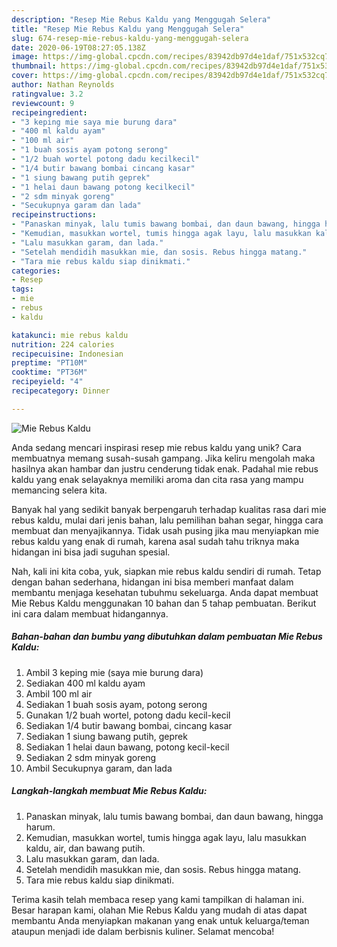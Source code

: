 ```yaml
---
description: "Resep Mie Rebus Kaldu yang Menggugah Selera"
title: "Resep Mie Rebus Kaldu yang Menggugah Selera"
slug: 674-resep-mie-rebus-kaldu-yang-menggugah-selera
date: 2020-06-19T08:27:05.138Z
image: https://img-global.cpcdn.com/recipes/83942db97d4e1daf/751x532cq70/mie-rebus-kaldu-foto-resep-utama.jpg
thumbnail: https://img-global.cpcdn.com/recipes/83942db97d4e1daf/751x532cq70/mie-rebus-kaldu-foto-resep-utama.jpg
cover: https://img-global.cpcdn.com/recipes/83942db97d4e1daf/751x532cq70/mie-rebus-kaldu-foto-resep-utama.jpg
author: Nathan Reynolds
ratingvalue: 3.2
reviewcount: 9
recipeingredient:
- "3 keping mie saya mie burung dara"
- "400 ml kaldu ayam"
- "100 ml air"
- "1 buah sosis ayam potong serong"
- "1/2 buah wortel potong dadu kecilkecil"
- "1/4 butir bawang bombai cincang kasar"
- "1 siung bawang putih geprek"
- "1 helai daun bawang potong kecilkecil"
- "2 sdm minyak goreng"
- "Secukupnya garam dan lada"
recipeinstructions:
- "Panaskan minyak, lalu tumis bawang bombai, dan daun bawang, hingga harum."
- "Kemudian, masukkan wortel, tumis hingga agak layu, lalu masukkan kaldu, air, dan bawang putih."
- "Lalu masukkan garam, dan lada."
- "Setelah mendidih masukkan mie, dan sosis. Rebus hingga matang."
- "Tara mie rebus kaldu siap dinikmati."
categories:
- Resep
tags:
- mie
- rebus
- kaldu

katakunci: mie rebus kaldu 
nutrition: 224 calories
recipecuisine: Indonesian
preptime: "PT10M"
cooktime: "PT36M"
recipeyield: "4"
recipecategory: Dinner

---
```



![Mie Rebus Kaldu](https://img-global.cpcdn.com/recipes/83942db97d4e1daf/751x532cq70/mie-rebus-kaldu-foto-resep-utama.jpg)

Anda sedang mencari inspirasi resep mie rebus kaldu yang unik? Cara membuatnya memang susah-susah gampang. Jika keliru mengolah maka hasilnya akan hambar dan justru cenderung tidak enak. Padahal mie rebus kaldu yang enak selayaknya memiliki aroma dan cita rasa yang mampu memancing selera kita.

Banyak hal yang sedikit banyak berpengaruh terhadap kualitas rasa dari mie rebus kaldu, mulai dari jenis bahan, lalu pemilihan bahan segar, hingga cara membuat dan menyajikannya. Tidak usah pusing jika mau menyiapkan mie rebus kaldu yang enak di rumah, karena asal sudah tahu triknya maka hidangan ini bisa jadi suguhan spesial.




Nah, kali ini kita coba, yuk, siapkan mie rebus kaldu sendiri di rumah. Tetap dengan bahan sederhana, hidangan ini bisa memberi manfaat dalam membantu menjaga kesehatan tubuhmu sekeluarga. Anda dapat membuat Mie Rebus Kaldu menggunakan 10 bahan dan 5 tahap pembuatan. Berikut ini cara dalam membuat hidangannya.

<!--inarticleads1-->

##### Bahan-bahan dan bumbu yang dibutuhkan dalam pembuatan Mie Rebus Kaldu:

1. Ambil 3 keping mie (saya mie burung dara)
1. Sediakan 400 ml kaldu ayam
1. Ambil 100 ml air
1. Sediakan 1 buah sosis ayam, potong serong
1. Gunakan 1/2 buah wortel, potong dadu kecil-kecil
1. Sediakan 1/4 butir bawang bombai, cincang kasar
1. Sediakan 1 siung bawang putih, geprek
1. Sediakan 1 helai daun bawang, potong kecil-kecil
1. Sediakan 2 sdm minyak goreng
1. Ambil Secukupnya garam, dan lada




<!--inarticleads2-->

##### Langkah-langkah membuat Mie Rebus Kaldu:

1. Panaskan minyak, lalu tumis bawang bombai, dan daun bawang, hingga harum.
1. Kemudian, masukkan wortel, tumis hingga agak layu, lalu masukkan kaldu, air, dan bawang putih.
1. Lalu masukkan garam, dan lada.
1. Setelah mendidih masukkan mie, dan sosis. Rebus hingga matang.
1. Tara mie rebus kaldu siap dinikmati.




Terima kasih telah membaca resep yang kami tampilkan di halaman ini. Besar harapan kami, olahan Mie Rebus Kaldu yang mudah di atas dapat membantu Anda menyiapkan makanan yang enak untuk keluarga/teman ataupun menjadi ide dalam berbisnis kuliner. Selamat mencoba!
